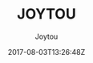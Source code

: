 ---
title: "JOYTOU"
github: https://github.com/joytou/joytou.github.io
demo: https://joytou.github.io/
author: Joytou

ssg:
  - Jekyll
cms:
  - No Cms
date: 2017-08-03T13:26:48Z
github_branch: master
---